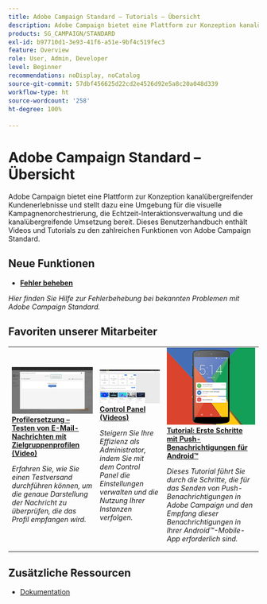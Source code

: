 ```yaml
---
title: Adobe Campaign Standard – Tutorials – Übersicht
description: Adobe Campaign bietet eine Plattform zur Konzeption kanalübergreifender Kundenerlebnisse und stellt dazu eine Umgebung für die visuelle Kampagnenorchestrierung, die Echtzeit-Interaktionsverwaltung und die kanalübergreifende Umsetzung bereit. Dieses Benutzerhandbuch enthält Videos und Tutorials zu den zahlreichen Funktionen von Adobe Campaign Standard.
products: SG_CAMPAIGN/STANDARD
exl-id: b97710d1-3e93-41f6-a51e-9bf4c519fec3
feature: Overview
role: User, Admin, Developer
level: Beginner
recommendations: noDisplay, noCatalog
source-git-commit: 57dbf456625d22cd2e4526d92e5a8c20a048d339
workflow-type: ht
source-wordcount: '258'
ht-degree: 100%

---
```


# Adobe Campaign Standard – Übersicht

Adobe Campaign bietet eine Plattform zur Konzeption kanalübergreifender Kundenerlebnisse und stellt dazu eine Umgebung für die visuelle Kampagnenorchestrierung, die Echtzeit-Interaktionsverwaltung und die kanalübergreifende Umsetzung bereit. Dieses Benutzerhandbuch enthält Videos und Tutorials zu den zahlreichen Funktionen von Adobe Campaign Standard.

## Neue Funktionen

* **[Fehler beheben](https://experienceleague.adobe.com/docs/campaign-standard-learn/troubleshooting/overview.html?lang=de)**

*Hier finden Sie Hilfe zur Fehlerbehebung bei bekannten Problemen mit Adobe Campaign Standard.*

## Favoriten unserer Mitarbeiter

<table>
<tr>
  <td>
    <a href="./communication-channels/email/profile-substitution.md"> 
      <img alt="Profilersetzung – Testen von E-Mail-Nachrichten mit Zielgruppenprofilen (Video)" src="./assets/substitution_tab.png"/>
    </a>
    <div>
      <a href="./communication-channels/email/profile-substitution.md">
    <strong>Profilersetzung – Testen von E-Mail-Nachrichten mit Zielgruppenprofilen (Video)</strong>
    </a>
    </div>
    <p>
    <em>Erfahren Sie, wie Sie einen Testversand durchführen können, um die genaue Darstellung der Nachricht zu überprüfen, die das Profil empfangen wird.</em>
    <p>
  </td>
   <td>
    <a href="https://experienceleague.adobe.com/docs/campaign-standard-learn/control-panel/control-panel-overview.html?lang=de">
      <img alt="Control Panel (Videos)" src="./assets/control-panel.png" />
    </a>
    <div>
    <a href="https://experienceleague.adobe.com/docs/campaign-standard-learn/control-panel/control-panel-overview.html?lang=de-DE">
    <strong>Control Panel (Videos)</strong>
    </a>
    </div>
    <p>
    <em> Steigern Sie Ihre Effizienz als Administrator, indem Sie mit dem Control Panel die Einstellungen verwalten und die Nutzung Ihrer Instanzen verfolgen.</em>
    <p>
  </td>
  <td>
    <a href="https://experienceleague.adobe.com/docs/campaign-standard-learn/getting-started-with-push-notifications-android/introduction.html?lang=de">
      <img alt="Tutorial: Erste Schritte mit Push-Benachrichtigungen für Android" src="./assets/push-for-android.png" />
    </a>
    <div>
      <a href="https://experienceleague.adobe.com/docs/campaign-standard-learn/getting-started-with-push-notifications-android/introduction.html?lang=de">
    <strong>Tutorial: Erste Schritte mit Push-Benachrichtigungen für Android™</strong>
    </a>
    </div>
    <p>
    <em>Dieses Tutorial führt Sie durch die Schritte, die für das Senden von Push-Benachrichtigungen in Adobe Campaign und den Empfang dieser Benachrichtigungen in Ihrer Android™-Mobile-App erforderlich sind.</em>
    <p>
  </td>
</tr>
</table>

## Zusätzliche Ressourcen

* [Dokumentation](https://experienceleague.adobe.com/docs/campaign-standard/using/campaign-standard-home.html?lang=de)
